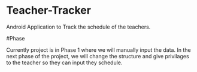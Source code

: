 # Teacher-Tracker
Android Application to Track the schedule of the teachers. 

#Phase

Currently project is in Phase 1 where we will manually input the data.
In the next phase of the project, we will change the structure and give privilages to the teacher so they can input they schedule.
